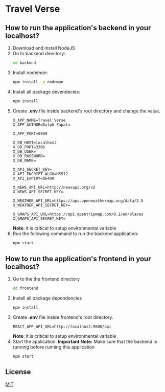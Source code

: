 # Travel Verse

## How to run the application's backend in your localhost?

1. Download and install NodeJS
2. Go to backend directory:
   ```bash
   cd backend
   ```
3. Install nodemon:
   ```bash
   npm install -g nodemon
   ```
4. Install all package devendecies:
   ```bash
   npm install
   ```
5. Create **.env** file inside backend's root directory and change the value.
   ```
   X_APP_NAME=Travel Verse
   X_APP_AUTHOR=Ralph Zapata

   X_APP_PORT=9999

   X_DB_HOST=localhost
   X_DB_PORT=3306
   X_DB_USER=
   X_DB_PASSWORD=
   X_DB_NAME=

   X_API_SECRET_KEY=
   X_API_ENCRYPT_ALGO=HS512
   X_API_EXPIRY=86400

   X_NEWS_API_URL=http://newsapi.org/v2
   X_NEWS_API_SECRET_KEY=

   X_WEATHER_API_URL=https://api.openweathermap.org/data/2.5
   X_WEATHER_API_SECRET_KEY=

   X_GMAPS_API_URL=https://api.opentripmap.com/0.1/en/places
   X_GMAPS_API_SECRET_KEY=
   ```
   **Note**: it is critical to setup environmental variable
6. Run the following command to run the backend application:
   ```bash
   npm start
   ```

## How to run the application's frontend in your localhost?

1. Go to the the frontend directory
   ```bash
   cd frontend
   ```
2. Install all package dependencies
   ```bash
   npm install
   ```
3. Create **.env** file inside frontend's root directory.
   ```
   REACT_APP_API_URL=http://localhost:9000/api
   ```
   **Note**: it is critical to setup environmental variable
4. Start the application.
   **Important Note:** Make sure that the backend is running before running this application
   ```
   npm start
   ```

## License

[MIT](https://choosealicense.com/licenses/mit/)
